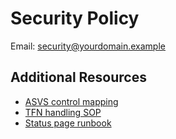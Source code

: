 # Security Policy
Email: security@yourdomain.example

## Additional Resources

- [ASVS control mapping](docs/security/ASVS.md)
- [TFN handling SOP](docs/security/TFN-SOP.md)
- [Status page runbook](runbooks/status-page.md)

